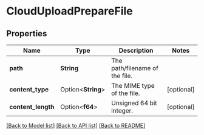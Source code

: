 # CloudUploadPrepareFile

## Properties

Name | Type | Description | Notes
------------ | ------------- | ------------- | -------------
**path** | **String** | The path/filename of the file. | 
**content_type** | Option<**String**> | The MIME type of the file. | [optional]
**content_length** | Option<**f64**> | Unsigned 64 bit integer. | [optional]

[[Back to Model list]](../README.md#documentation-for-models) [[Back to API list]](../README.md#documentation-for-api-endpoints) [[Back to README]](../README.md)


